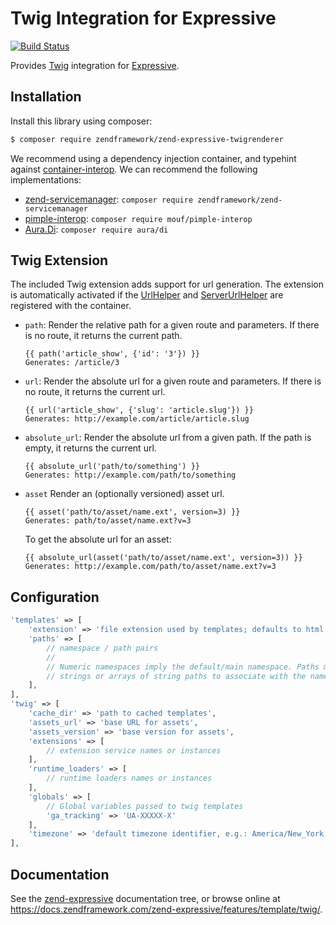 # Twig Integration for Expressive

[![Build Status](https://secure.travis-ci.org/zendframework/zend-expressive-twigrenderer.svg?branch=master)](https://secure.travis-ci.org/zendframework/zend-expressive-twigrenderer)

Provides [Twig](http://twig.sensiolabs.org/) integration for
[Expressive](https://docs.zendframework.com//zend-expressive/).

## Installation

Install this library using composer:

```bash
$ composer require zendframework/zend-expressive-twigrenderer
```
We recommend using a dependency injection container, and typehint against
[container-interop](https://github.com/container-interop/container-interop). We
can recommend the following implementations:

- [zend-servicemanager](https://github.com/zendframework/zend-servicemanager):
  `composer require zendframework/zend-servicemanager`
- [pimple-interop](https://github.com/moufmouf/pimple-interop):
  `composer require mouf/pimple-interop`
- [Aura.Di](https://github.com/auraphp/Aura.Di): `composer require aura/di`

## Twig Extension

The included Twig extension adds support for url generation. The extension is automatically activated if the
[UrlHelper](https://github.com/zendframework/zend-expressive-helpers#urlhelper) and
[ServerUrlHelper](https://github.com/zendframework/zend-expressive-helpers#serverurlhelper) are registered with the
container.

- ``path``: Render the relative path for a given route and parameters. If there
  is no route, it returns the current path.

  ```twig
  {{ path('article_show', {'id': '3'}) }}
  Generates: /article/3
  ```

- ``url``: Render the absolute url for a given route and parameters. If there is
  no route, it returns the current url.

  ```twig
  {{ url('article_show', {'slug': 'article.slug'}) }}
  Generates: http://example.com/article/article.slug
  ```

- ``absolute_url``: Render the absolute url from a given path. If the path is
  empty, it returns the current url.

  ```twig
  {{ absolute_url('path/to/something') }}
  Generates: http://example.com/path/to/something
  ```

- ``asset`` Render an (optionally versioned) asset url.

  ```twig
  {{ asset('path/to/asset/name.ext', version=3) }}
  Generates: path/to/asset/name.ext?v=3
  ```

  To get the absolute url for an asset:

  ```twig
  {{ absolute_url(asset('path/to/asset/name.ext', version=3)) }}
  Generates: http://example.com/path/to/asset/name.ext?v=3
  ```

## Configuration

```php
'templates' => [
    'extension' => 'file extension used by templates; defaults to html.twig',
    'paths' => [
        // namespace / path pairs
        //
        // Numeric namespaces imply the default/main namespace. Paths may be
        // strings or arrays of string paths to associate with the namespace.
    ],
],
'twig' => [
    'cache_dir' => 'path to cached templates',
    'assets_url' => 'base URL for assets',
    'assets_version' => 'base version for assets',
    'extensions' => [
        // extension service names or instances
    ],
    'runtime_loaders' => [
        // runtime loaders names or instances   
    ],
    'globals' => [
        // Global variables passed to twig templates
        'ga_tracking' => 'UA-XXXXX-X'
    ],
    'timezone' => 'default timezone identifier, e.g.: America/New_York',
],
```

## Documentation

See the [zend-expressive](https://github.com/zendframework/zend-expressive/blob/master/doc/book)
documentation tree, or browse online at https://docs.zendframework.com/zend-expressive/features/template/twig/.
